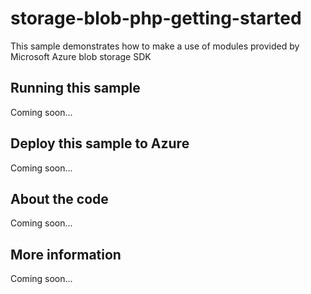 # storage-blob-php-getting-started
This sample demonstrates how to make a use of modules provided by Microsoft Azure blob storage SDK
## Running this sample
Coming soon...
## Deploy this sample to Azure
Coming soon...
## About the code
Coming soon...
## More information
Coming soon...